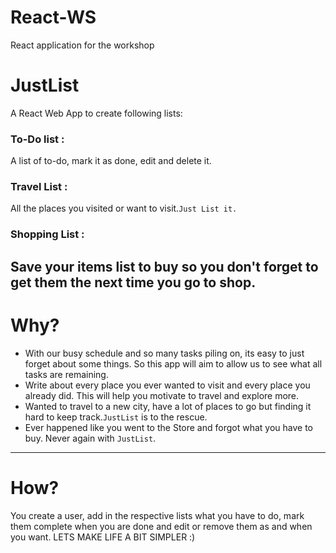 # React-WS

React application for the workshop

# JustList

A React Web App to create following lists:  

### To-Do list :

A list of to-do, mark it as done, edit and delete it.

  

### Travel List :

All the places you visited or want to visit.`Just List it.`

  

### Shopping List :

Save your items list to buy so you don't forget to get them the next time you go to shop.
  ---
# Why?

* With our busy schedule and so many tasks piling on, its easy to just forget about some things. So this app will aim to allow us to see what all tasks are remaining.
* Write about every place you ever wanted to visit and every place you already did. This will help you motivate to travel and explore more.
* Wanted to travel to a new city, have a lot of places to go but finding it hard to keep track.`JustList` is to the rescue.
* Ever happened like you went to the Store and forgot what you have to buy. Never again with `JustList`. 
---
# How?

You create a user, add in the respective lists what you have to do, mark them complete when you are done and edit or remove them as and when you want. LETS MAKE LIFE A BIT SIMPLER :)
